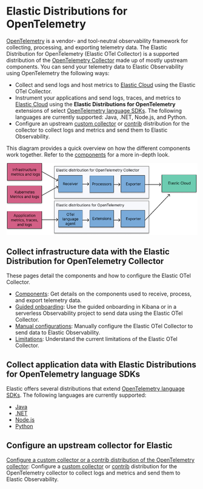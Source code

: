 # Elastic Distributions for OpenTelemetry

[OpenTelemetry](https://opentelemetry.io/docs/) is a vendor- and tool-neutral observability framework for collecting, processing, and exporting telemetry data.
The Elastic Distribution for OpenTelemetry (Elastic OTel Collector) is a supported distribution of the [OpenTelemetry Collector](https://github.com/open-telemetry/opentelemetry-collector) made up of mostly upstream components.
You can send your telemetry data to Elastic Observability using OpenTelemetry the following ways:

- Collect and send logs and host metrics to [Elastic Cloud](https://cloud.elastic.co/) using the Elastic OTel Collector.
- Instrument your applications and send logs, traces, and metrics to [Elastic Cloud](https://cloud.elastic.co/) using the **Elastic Distributions for OpenTelemetry** extensions of select [OpenTelemetry language SDKs](https://opentelemetry.io/docs/languages/). The following languages are currently supported: Java, .NET, Node.js, and Python.
- Configure an upstream [custom collector](https://opentelemetry.io/docs/collector/custom-collector/) or [contrib](https://github.com/open-telemetry/opentelemetry-collector-contrib) distribution for the collector to collect logs and metrics and send them to Elastic Observability.

This diagram provides a quick overview on how the different components work together. Refer to the [components](docs/collector-components.md) for a more in-depth look.

![Diagram of the OpenTelemetry flow](docs/images/elastic-otel-overview.png)

## Collect infrastructure data with the Elastic Distribution for OpenTelemetry Collector

These pages detail the components and how to configure the Elastic OTel Collector.

- [Components](docs/collector-components.md): Get details on the components used to receive, process, and export telemetry data.
- [Guided onboarding](docs/guided-onboarding.md): Use the guided onboarding in Kibana or in a serverless Observability project to send data using the Elastic OTel Collector.
- [Manual configurations](docs/manual-configuration.md): Manually configure the Elastic OTel Collector to send data to Elastic Observability.
- [Limitations](docs/collector-limitations.md): Understand the current limitations of the Elastic OTel Collector.

## Collect application data with Elastic Distributions for OpenTelemetry language SDKs

Elastic offers several distributions that extend [OpenTelemetry language SDKs](https://opentelemetry.io/docs/languages/). The following languages are currently supported:

* [Java](https://github.com/elastic/elastic-otel-java)
* [.NET](https://github.com/elastic/elastic-otel-dotnet)
* [Node.js](https://github.com/elastic/elastic-otel-node)
* [Python](https://github.com/elastic/elastic-otel-python)

## Configure an upstream collector for Elastic

[Configure a custom collector or a contrib distribution of the OpenTelemetry collector](docs/configure-upstream-collector.md): Configure a [custom collector](https://opentelemetry.io/docs/collector/custom-collector/) or [contrib](https://github.com/open-telemetry/opentelemetry-collector-contrib) distribution for the OpenTelemetry collector to collect logs and metrics and send them to Elastic Observability.